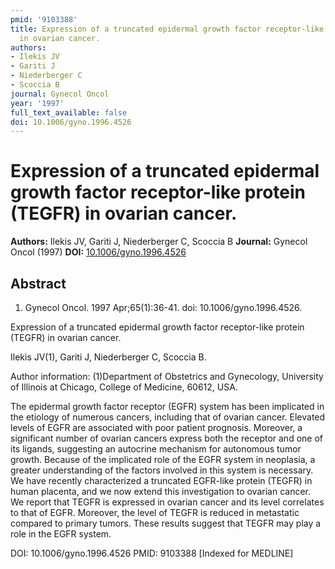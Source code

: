 ```yaml
---
pmid: '9103388'
title: Expression of a truncated epidermal growth factor receptor-like protein (TEGFR)
  in ovarian cancer.
authors:
- Ilekis JV
- Gariti J
- Niederberger C
- Scoccia B
journal: Gynecol Oncol
year: '1997'
full_text_available: false
doi: 10.1006/gyno.1996.4526
---
```


# Expression of a truncated epidermal growth factor receptor-like protein (TEGFR) in ovarian cancer.
**Authors:** Ilekis JV, Gariti J, Niederberger C, Scoccia B
**Journal:** Gynecol Oncol (1997)
**DOI:** [10.1006/gyno.1996.4526](https://doi.org/10.1006/gyno.1996.4526)

## Abstract

1. Gynecol Oncol. 1997 Apr;65(1):36-41. doi: 10.1006/gyno.1996.4526.

Expression of a truncated epidermal growth factor receptor-like protein (TEGFR) 
in ovarian cancer.

Ilekis JV(1), Gariti J, Niederberger C, Scoccia B.

Author information:
(1)Department of Obstetrics and Gynecology, University of Illinois at Chicago, 
College of Medicine, 60612, USA.

The epidermal growth factor receptor (EGFR) system has been implicated in the 
etiology of numerous cancers, including that of ovarian cancer. Elevated levels 
of EGFR are associated with poor patient prognosis. Moreover, a significant 
number of ovarian cancers express both the receptor and one of its ligands, 
suggesting an autocrine mechanism for autonomous tumor growth. Because of the 
implicated role of the EGFR system in neoplasia, a greater understanding of the 
factors involved in this system is necessary. We have recently characterized a 
truncated EGFR-like protein (TEGFR) in human placenta, and we now extend this 
investigation to ovarian cancer. We report that TEGFR is expressed in ovarian 
cancer and its level correlates to that of EGFR. Moreover, the level of TEGFR is 
reduced in metastatic compared to primary tumors. These results suggest that 
TEGFR may play a role in the EGFR system.

DOI: 10.1006/gyno.1996.4526
PMID: 9103388 [Indexed for MEDLINE]
